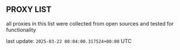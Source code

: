 ## PROXY LIST

all proxies in this list were collected from open sources and tested for functionality

last update: `2025-03-22 00:04:00.317524+00:00` UTC